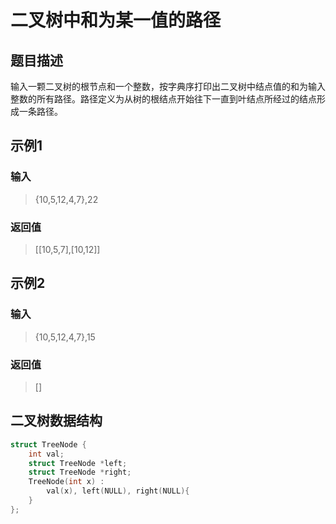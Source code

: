 # 二叉树中和为某一值的路径
## 题目描述
输入一颗二叉树的根节点和一个整数，按字典序打印出二叉树中结点值的和为输入整数的所有路径。路径定义为从树的根结点开始往下一直到叶结点所经过的结点形成一条路径。  
## 示例1
### 输入
> {10,5,12,4,7},22
### 返回值
> [[10,5,7],[10,12]]
## 示例2
### 输入
> {10,5,12,4,7},15
### 返回值
> []
## 二叉树数据结构
```C++
struct TreeNode {
	int val;
	struct TreeNode *left;
	struct TreeNode *right;
	TreeNode(int x) : 
		val(x), left(NULL), right(NULL){
    } 
};
```